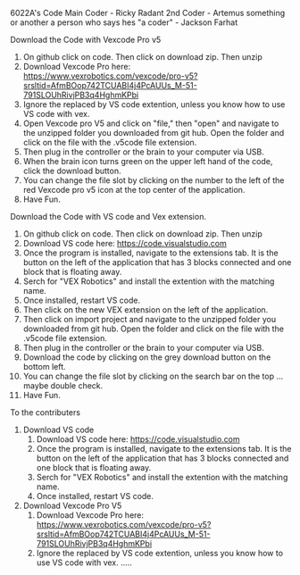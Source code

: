 6022A's Code
Main Coder - Ricky Radant
2nd Coder - Artemus something or another
a person who says hes "a coder" - Jackson Farhat


Download the Code with Vexcode Pro v5
  1. On github click on code. Then click on download zip. Then unzip
  2. Download Vexcode Pro here: https://www.vexrobotics.com/vexcode/pro-v5?srsltid=AfmBOop742TCUABI4j4PcAUUs_M-51-791SLOUhRivjPB3q4HghmKPbi
  3. Ignore the replaced by VS code extention, unless you know how to use VS code with vex.
  4. Open Vexcode pro V5 and click on "file," then "open" and navigate to the unzipped folder you downloaded from git hub. Open the folder and click on the file with the .v5code file extension.
  5. Then plug in the controller or the brain to your computer via USB.
  7. When the brain icon turns green on the upper left hand of the code, click the download button.
  8. You can change the file slot by clicking on the number to the left of the red Vexcode pro v5 icon at the top center of the application.
  9. Have Fun.

Download the Code with VS code and Vex extension.
  1. On github click on code. Then click on download zip. Then unzip
  2. Download VS code here: https://code.visualstudio.com
  3. Once the program is installed, navigate to the extensions tab. It is the button on the left of the application that has 3 blocks connected and one block that is floating away.
  4. Serch for "VEX Robotics" and install the extention with the matching name.
  5. Once installed, restart VS code.
  6. Then click on the new VEX extension on the left of the application.
  7. Then click on import project and navigate to the unzipped folder you downloaded from git hub. Open the folder and click on the file with the .v5code file extension.
  8. Then plug in the controller or the brain to your computer via USB.
  9. Download the code by clicking on the grey download button on the bottom left.
  10. You can change the file slot by clicking on the search bar on the top ... maybe double check.
  11. Have Fun.

To the contributers
  1. Download VS code
     1. Download VS code here: https://code.visualstudio.com
     2. Once the program is installed, navigate to the extensions tab. It is the button on the left of the application that has 3 blocks connected and one block that is floating away.
     3. Serch for "VEX Robotics" and install the extention with the matching name.
     4. Once installed, restart VS code.
  2. Download Vexcode Pro V5
     1. Download Vexcode Pro here: https://www.vexrobotics.com/vexcode/pro-v5?srsltid=AfmBOop742TCUABI4j4PcAUUs_M-51-791SLOUhRivjPB3q4HghmKPbi
     2. Ignore the replaced by VS code extention, unless you know how to use VS code with vex.
  .....
